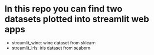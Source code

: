 # In this repo you can find two datasets plotted into streamlit web apps

* streamlit_wine: wine dataset from sklearn
* streamlit_iris: iris dataset from seaborn
